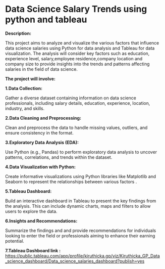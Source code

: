 # Data Science Salary Trends using python and tableau

**Description:**

This project aims to analyze and visualize the various factors that influence data science salaries using Python for data analysis and Tableau for data visualization. The analysis will consider key factors such as education, experience level, salary,employee  residence,company location and company size  to provide insights into the trends and patterns affecting salaries in the field of data science.

**The project will involve:**

**1.Data Collection:**

Gather a diverse dataset containing information on data science professionals, including salary details, education, experience, location, industry, and skills.

**2.Data Cleaning and Preprocessing:**

Clean and preprocess the data to handle missing values, outliers, and ensure consistency in the format.

**3.Exploratory Data Analysis (EDA):**

Use Python (e.g., Pandas) to perform exploratory data analysis to uncover patterns, correlations, and trends within the dataset.

**4.Data Visualization with Python:**

Create informative visualizations using Python libraries like Matplotlib and Seaborn to represent the relationships between various factors .

**5.Tableau Dashboard:**

Build an interactive dashboard in Tableau to present the key findings from the analysis. This can include dynamic charts, maps and filters to allow users to explore the data.

**6.Insights and Recommendations:**

Summarize the findings and  and provide recommendations for individuals looking to enter the field or professionals aiming to enhance their earning potential.

**7.Tableau Dashboard link :**
https://public.tableau.com/app/profile/kiruthicka.gp/viz/Kiruthicka_GP_Data_science_dashboard/Data_science_salaries_dashboard?publish=yes

